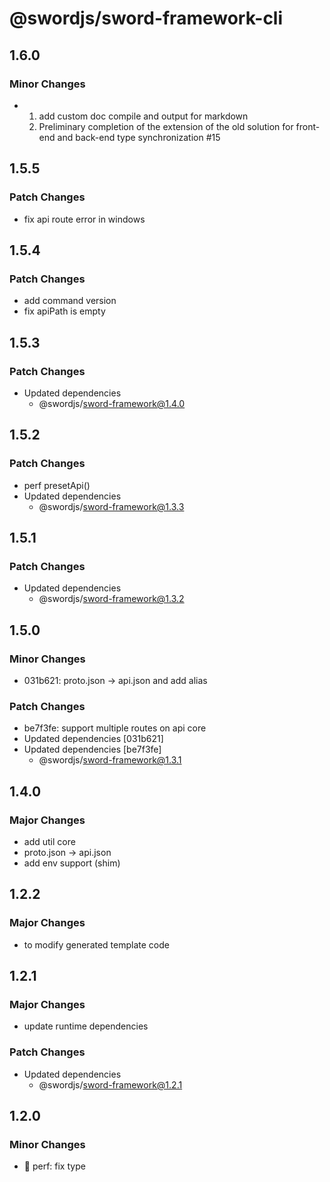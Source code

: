 # @swordjs/sword-framework-cli

## 1.6.0

### Minor Changes

- 1. add custom doc compile and output for markdown
  2. Preliminary completion of the extension of the old solution for front-end and back-end type synchronization #15

## 1.5.5

### Patch Changes

- fix api route error in windows

## 1.5.4

### Patch Changes

- add command version
- fix apiPath is empty

## 1.5.3

### Patch Changes

- Updated dependencies
  - @swordjs/sword-framework@1.4.0

## 1.5.2

### Patch Changes

- perf presetApi()
- Updated dependencies
  - @swordjs/sword-framework@1.3.3

## 1.5.1

### Patch Changes

- Updated dependencies
  - @swordjs/sword-framework@1.3.2

## 1.5.0

### Minor Changes

- 031b621: proto.json -> api.json and add alias

### Patch Changes

- be7f3fe: support multiple routes on api core
- Updated dependencies [031b621]
- Updated dependencies [be7f3fe]
  - @swordjs/sword-framework@1.3.1

## 1.4.0

### Major Changes

- add util core
- proto.json -> api.json
- add env support (shim)

## 1.2.2

### Major Changes

- to modify generated template code

## 1.2.1

### Major Changes

- update runtime dependencies

### Patch Changes

- Updated dependencies
  - @swordjs/sword-framework@1.2.1

## 1.2.0

### Minor Changes

- 🎈 perf: fix type
